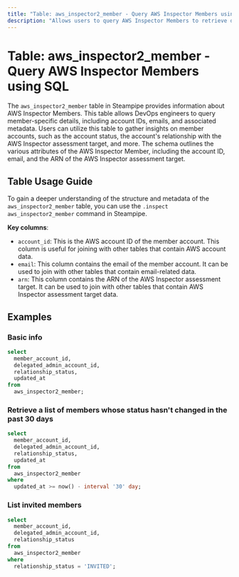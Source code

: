 ```yaml
---
title: "Table: aws_inspector2_member - Query AWS Inspector Members using SQL"
description: "Allows users to query AWS Inspector Members to retrieve detailed information about the member accounts within an AWS Inspector assessment target."
---
```


# Table: aws_inspector2_member - Query AWS Inspector Members using SQL

The `aws_inspector2_member` table in Steampipe provides information about AWS Inspector Members. This table allows DevOps engineers to query member-specific details, including account IDs, emails, and associated metadata. Users can utilize this table to gather insights on member accounts, such as the account status, the account's relationship with the AWS Inspector assessment target, and more. The schema outlines the various attributes of the AWS Inspector Member, including the account ID, email, and the ARN of the AWS Inspector assessment target.

## Table Usage Guide

To gain a deeper understanding of the structure and metadata of the `aws_inspector2_member` table, you can use the `.inspect aws_inspector2_member` command in Steampipe.

**Key columns**:

- `account_id`: This is the AWS account ID of the member account. This column is useful for joining with other tables that contain AWS account data.
- `email`: This column contains the email of the member account. It can be used to join with other tables that contain email-related data.
- `arn`: This column contains the ARN of the AWS Inspector assessment target. It can be used to join with other tables that contain AWS Inspector assessment target data.

## Examples

### Basic info

```sql
select
  member_account_id,
  delegated_admin_account_id,
  relationship_status,
  updated_at
from
  aws_inspector2_member;
```

### Retrieve a list of members whose status hasn't changed in the past 30 days

```sql
select
  member_account_id,
  delegated_admin_account_id,
  relationship_status,
  updated_at
from
  aws_inspector2_member
where
  updated_at >= now() - interval '30' day;
```

### List invited members

```sql
select
  member_account_id,
  delegated_admin_account_id,
  relationship_status
from
  aws_inspector2_member
where
  relationship_status = 'INVITED';
```